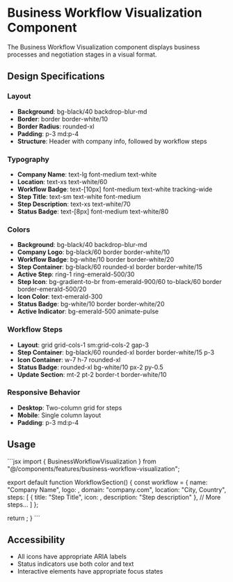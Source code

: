 # Business Workflow Visualization Component

The Business Workflow Visualization component displays business processes and negotiation stages in a visual format.

## Design Specifications

### Layout
- **Background**: bg-black/40 backdrop-blur-md
- **Border**: border border-white/10
- **Border Radius**: rounded-xl
- **Padding**: p-3 md:p-4
- **Structure**: Header with company info, followed by workflow steps

### Typography
- **Company Name**: text-lg font-medium text-white
- **Location**: text-xs text-white/60
- **Workflow Badge**: text-[10px] font-medium text-white tracking-wide
- **Step Title**: text-sm text-white font-medium
- **Step Description**: text-xs text-white/70
- **Status Badge**: text-[8px] font-medium text-white/80

### Colors
- **Background**: bg-black/40 backdrop-blur-md
- **Company Logo**: bg-black/60 border border-white/10
- **Workflow Badge**: bg-white/10 border border-white/20
- **Step Container**: bg-black/60 rounded-xl border border-white/15
- **Active Step**: ring-1 ring-emerald-500/30
- **Step Icon**: bg-gradient-to-br from-emerald-900/60 to-black/60 border border-emerald-500/20
- **Icon Color**: text-emerald-300
- **Status Badge**: bg-white/10 border border-white/20
- **Active Indicator**: bg-emerald-500 animate-pulse

### Workflow Steps
- **Layout**: grid grid-cols-1 sm:grid-cols-2 gap-3
- **Step Container**: bg-black/60 rounded-xl border border-white/15 p-3
- **Icon Container**: w-7 h-7 rounded-xl
- **Status Badge**: rounded-xl bg-white/10 px-2 py-0.5
- **Update Section**: mt-2 pt-2 border-t border-white/10

### Responsive Behavior
- **Desktop**: Two-column grid for steps
- **Mobile**: Single column layout
- **Padding**: p-3 md:p-4

## Usage

\`\`\`jsx
import { BusinessWorkflowVisualization } from "@/components/features/business-workflow-visualization";

export default function WorkflowSection() {
  const workflow = {
    name: "Company Name",
    logo: <CompanyLogo />,
    domain: "company.com",
    location: "City, Country",
    steps: [
      {
        title: "Step Title",
        icon: <StepIcon />,
        description: "Step description"
      },
      // More steps...
    ]
  };

  return <BusinessWorkflowVisualization workflow={workflow} />;
}
\`\`\`

## Accessibility
- All icons have appropriate ARIA labels
- Status indicators use both color and text
- Interactive elements have appropriate focus states

